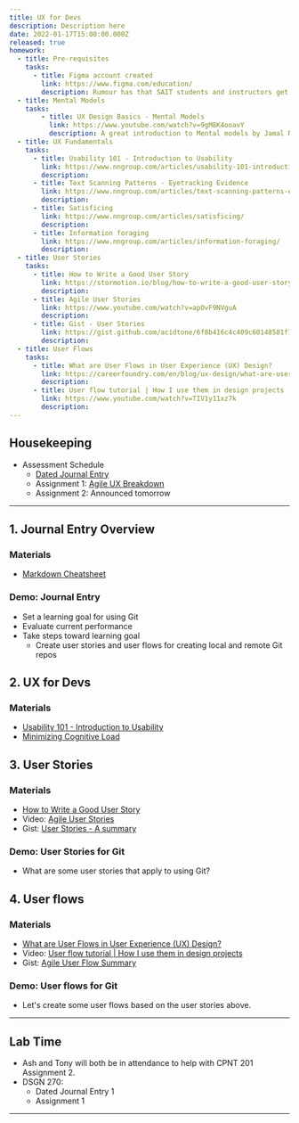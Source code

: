 ```yaml
---
title: UX for Devs
description: Description here
date: 2022-01-17T15:00:00.000Z
released: true
homework:
  - title: Pre-requisites
    tasks:
      - title: Figma account created
        link: https://www.figma.com/education/
        description: Rumour has that SAIT students and instructors get extra stuff if you sign up with your SAIT email address. We haven't tested this...
  - title: Mental Models
    tasks:
        - title: UX Design Basics - Mental Models
          link: https://www.youtube.com/watch?v=9gM8K4ooavY
          description: A great introduction to Mental models by Jamal Nichols. Group discussion - find an example of product design (a handy tool, piece of equipment, etc) in your immediate(ish) area (home, office, vehicle, etc). You will be discussing your find in a group of 3 or 4 tomorrow.
  - title: UX Fundamentals
    tasks:
      - title: Usability 101 - Introduction to Usability
        link: https://www.nngroup.com/articles/usability-101-introduction-to-usability/
        description:
      - title: Text Scanning Patterns - Eyetracking Evidence
        link: https://www.nngroup.com/articles/text-scanning-patterns-eyetracking/
        description:
      - title: Satisficing
        link: https://www.nngroup.com/articles/satisficing/
        description:
      - title: Information foraging
        link: https://www.nngroup.com/articles/information-foraging/
        description:
  - title: User Stories
    tasks:
      - title: How to Write a Good User Story
        link: https://stormotion.io/blog/how-to-write-a-good-user-story-with-examples-templates/
        description: 
      - title: Agile User Stories
        link: https://www.youtube.com/watch?v=apOvF9NVguA
        description: 
      - title: Gist - User Stories
        link: https://gist.github.com/acidtone/6f8b416c4c409c60148581f7ec806c46
        description: 
  - title: User Flows
    tasks:  
      - title: What are User Flows in User Experience (UX) Design?
        link: https://careerfoundry.com/en/blog/ux-design/what-are-user-flows/
        description: 
      - title: User flow tutorial | How I use them in design projects
        link: https://www.youtube.com/watch?v=TIV1y11xz7k
        description: 
---
```


## Housekeeping
- Assessment Schedule
    - [Dated Journal Entry](/dsgn-270/assignments/journal)
    - Assignment 1: [Agile UX Breakdown](/dsgn-270/assignments/assignment-1)
    - Assignment 2: Announced tomorrow

---

## 1. Journal Entry Overview
### Materials
- [Markdown Cheatsheet](https://github.com/adam-p/markdown-here/wiki/Markdown-Cheatsheet)

### Demo: Journal Entry
- Set a learning goal for using Git
- Evaluate current performance
- Take steps toward learning goal
    - Create user stories and user flows for creating local and remote Git repos

## 2. UX for Devs
### Materials
- [Usability 101 - Introduction to Usability](https://www.nngroup.com/articles/usability-101-introduction-to-usability/)
- [Minimizing Cognitive Load](/library/takeaways/design/minimizing-cognitive-load)

## 3. User Stories
### Materials
- [How to Write a Good User Story](https://stormotion.io/blog/how-to-write-a-good-user-story-with-examples-templates/)
- Video: [Agile User Stories](https://www.youtube.com/watch?v=apOvF9NVguA)
- Gist: [User Stories - A summary](https://gist.github.com/acidtone/6f8b416c4c409c60148581f7ec806c46)

### Demo: User Stories for Git
- What are some user stories that apply to using Git?

## 4. User flows
### Materials
- [What are User Flows in User Experience (UX) Design?](https://careerfoundry.com/en/blog/ux-design/what-are-user-flows/)
- Video: [User flow tutorial | How I use them in design projects](https://www.youtube.com/watch?v=TIV1y11xz7k)
- Gist: [Agile User Flow Summary](https://gist.github.com/acidtone/aa85df7a330fd678d84167f0e59d889d)

### Demo: User flows for Git
- Let's create some user flows based on the user stories above.

---

## Lab Time
- Ash and Tony will both be in attendance to help with CPNT 201 Assignment 2.
- DSGN 270:
    - Dated Journal Entry 1
    - Assignment 1

---

<home-work :home-work="homework">
</home-work>

